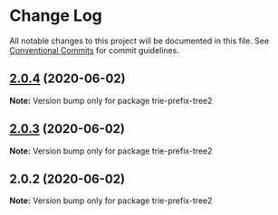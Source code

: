 # Change Log

All notable changes to this project will be documented in this file.
See [Conventional Commits](https://conventionalcommits.org) for commit guidelines.

## [2.0.4](https://github.com/bluelovers/ws-trie/compare/trie-prefix-tree2@2.0.3...trie-prefix-tree2@2.0.4) (2020-06-02)

**Note:** Version bump only for package trie-prefix-tree2





## [2.0.3](https://github.com/bluelovers/ws-trie/compare/trie-prefix-tree2@2.0.2...trie-prefix-tree2@2.0.3) (2020-06-02)

**Note:** Version bump only for package trie-prefix-tree2





## 2.0.2 (2020-06-02)

**Note:** Version bump only for package trie-prefix-tree2

